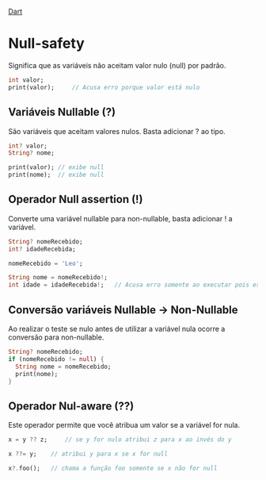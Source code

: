 [Dart](https://github.com/leofds/flutter-class/blob/master/dart/dart.md)

# Null-safety

Significa que as variáveis não aceitam valor nulo (null) por padrão.

```dart
int valor;
print(valor);	  // Acusa erro porque valor está nulo
```

## Variáveis Nullable (?)

São variáveis que aceitam valores nulos. Basta adicionar ? ao tipo.

```dart
int? valor;
String? nome;

print(valor); // exibe null
print(nome);  // exibe null
```

## Operador Null assertion (!)

Converte uma variável nullable para non-nullable, basta adicionar ! a variável.

```dart
String? nomeRecebido;
int? idadeRecebida;

nomeRecebido = 'Leo';

String nome = nomeRecebido!;
int idade = idadeRecebida!;	  // Acusa erro somente ao executar pois está nulo
```

## Conversão variáveis Nullable -> Non-Nullable

Ao realizar o teste se nulo antes de utilizar a variável nula ocorre a conversão para non-nullable.

```dart
String? nomeRecebido;
if (nomeRecebido != null) {
  String nome = nomeRecebido;
  print(nome);
}
```

## Operador Nul-aware (??)

Este operador permite que você atribua um valor se a variável for nula.

```dart
x = y ?? z; 	// se y for nulo atribui z para x ao invés do y

x ??= y;  	// atribui y para x se x for null

x?.foo(); 	// chama a função foo somente se x não for null
```
